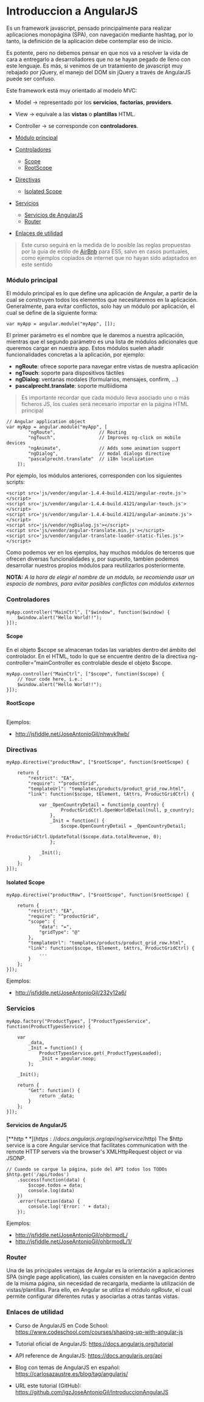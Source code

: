 # Introduccion a AngularJS

Es un framework javascript, pensado principalmente para realizar aplicaciones monopágina (SPA), con navegación mediante hashtag, por lo tanto, la definición de la aplicación debe contemplar eso de inicio.

Es potente, pero no debemos pensar en que nos va a resolver la vida de cara a entregarlo a desarrolladores que no se hayan pegado de lleno con este lenguaje. Es más, si venimos de un tratamiento de javascript muy rebajado por jQuery, el manejo del DOM sin jQuery a través de AngularJS puede ser confuso.

Este framework está muy orientado al modelo MVC:

- Model -> representado por los **servicios**, **factorías**, **providers**.
- View -> equivale a las **vistas** o **plantillas** HTML.
- Controller -> se corresponde con **controladores**.


- [Módulo principal](#módulo-principal)
- [Controladores](#controladores)
	- [Scope](#scope)
	- [RootScope](#rootscope)
- [Directivas](#directivas)
	- [Isolated Scope](#isolated-scope)
- [Servicios](#servicios)
	- [Servicios de AngularJS](#servicios-de-angularjs)
	- [Router](#router)
- [Enlaces de utilidad](#enlaces-de-utilidad)

> Este curso seguirá en la medida de lo posible las reglas propuestas por la guía de estilo de [AirBnb](https://github.com/airbnb/javascript/tree/master/es5) para ES5, salvo en casos puntuales, como ejemplos copiados de internet que no hayan sido adaptados en este sentido

### Módulo principal
El módulo principal es lo que define una aplicación de Angular, a partir de la cual se construyen todos los elementos que necesitaremos en la aplicación.
Generalmente, para evitar conflictos, solo hay un módulo por aplicación, el cual se define de la siguiente forma:

```
var myApp = angular.module("myApp", []);
```

El primer parámetro es el nombre que le daremos a nuestra aplicación, mientras que el segundo parámetro es una lista de módulos adicionales que queremos cargar en nuestra app.
Estos módulos suelen añadir funcionalidades concretas a la aplicación, por ejemplo:

- **ngRoute**: ofrece soporte para navegar entre vistas de nuestra aplicación
- **ngTouch**: soporte para dispositivos táctiles
- **ngDialog**: ventanas modales (formularios, mensajes, confirm, ...)
- **pascalprecht.translate**: soporte multiidioma

> Es importante recordar que cada módulo lleva asociado uno o más ficheros JS, los cuales será necesario importar en la página HTML principal

```
// Angular application object
var myApp = angular.module("myApp", [
		"ngRoute",                // Routing
		"ngTouch",                // Improves ng-click on mobile devices
		"ngAnimate",              // Adds some animation support
		"ngDialog",               // modal dialogs directive
		"pascalprecht.translate"  // i18n localization
	]);
```
Por ejemplo, los módulos anteriores, corresponden con los siguientes scripts:
```
<script src='js/vendor/angular-1.4.4-build.4121/angular-route.js'></script>
<script src='js/vendor/angular-1.4.4-build.4121/angular-touch.js'></script>
<script src='js/vendor/angular-1.4.4-build.4121/angular-animate.js'></script>
<script src='js/vendor/ngDialog.js'></script>
<script src='js/vendor/angular-translate.min.js'></script>
<script src='js/vendor/angular-translate-loader-static-files.js'></script>

```

Como podemos ver en los ejemplos, hay muchos módulos de terceros que ofrecen diversas funcionalidades y, por supuesto, tambien podemos desarrollar nuestros propios módulos para reutilizarlos posteriormente.

**NOTA:** *A la hora de elegir el nombre de un módulo, se recomienda usar un espacio de nombres, para evitar posibles conflictos con módulos externos*

### Controladores
```
myApp.controller("MainCtrl", ["$window", function($window) {
	$window.alert("Hello World!!");
}]);
```
#### Scope
En el objeto $scope se almacenan todas las variables dentro del ámbito del controlador. En el HTML, todo lo que se encuentre dentro de la directiva ng-controller=”mainController es controlable desde el objeto $scope.
```
myApp.controller("MainCtrl", ["$scope", function($scope) {
	// Your code here, i.e.:
	$window.alert("Hello World!!");
}]);
```
#### RootScope
```
```

Ejemplos:
- http://jsfiddle.net/JoseAntonioGil/nhwvk9wb/

### Directivas
```
myApp.directive("productRow", ["$rootScope", function($rootScope) {

	return {
		"restrict": "EA",
		"require": "^productGrid",
		"templateUrl": "templates/products/product_grid_row.html",
		"link": function($scope, tElement, tAttrs, ProductGridCtrl) {

			var _OpenCountryDetail = function(p_country) {
					ProductGridCtrl.OpenWorldDetail(null, p_country);
				},
				_Init = function() {
					$scope.OpenCountryDetail = _OpenCountryDetail;
					ProductGridCtrl.UpdateTotal($scope.data.totalRevenue, 0);
				};

			_Init();
		}
	};
}]);
```
#### Isolated Scope
```
myApp.directive("productRow", ["$rootScope", function($rootScope) {

	return {
		"restrict": "EA",
		"require": "^productGrid",
		"scope": {
			"data": "=",
			"gridType": "@"
		},
		"templateUrl": "templates/products/product_grid_row.html",
		"link": function($scope, tElement, tAttrs, ProductGridCtrl) {
			...
		}
	};
}]);
```

Ejemplos:
- http://jsfiddle.net/JoseAntonioGil/232y12a6/

### Servicios
```
myApp.factory("ProductTypes", ["ProductTypesService", function(ProductTypesService) {

	var
		_data,
		_Init = function() {
			ProductTypesService.get(_ProductTypesLoaded);
			_Init = angular.noop;
		};

	_Init();

	return {
		"Get": function() {
			return _data;
		}
	};
}]);
```

#### Servicios de AngularJS
[**$http**](https://docs.angularjs.org/api/ng/service/$http)
The $http service is a core Angular service that facilitates communication with the remote HTTP servers via the browser's XMLHttpRequest object or via JSONP.
```
// Cuando se cargue la página, pide del API todos los TODOs
$http.get('/api/todos')
    .success(function(data) {
        $scope.todos = data;
        console.log(data)
    })
    .error(function(data) {
        console.log('Error: ' + data);
    });
```
Ejemplos:
- http://jsfiddle.net/JoseAntonioGil/ohbrmodL/
- http://jsfiddle.net/JoseAntonioGil/ohbrmodL/1/

### Router
Una de las principales ventajas de Angular es la orientación a aplicaciones SPA (single page application), las cuales consisten en la navegación dentro de la misma página, sin necesidad de recargarla, mediante la utilización de vistas/plantillas.
Para ello, en Angular se utiliza el módulo *ngRoute*, el cual permite configurar diferentes rutas y asociarlas a otras tantas vistas.

### Enlaces de utilidad

- Curso de AngularJS en Code School: https://www.codeschool.com/courses/shaping-up-with-angular-js
- Tutorial oficial de AngularJS: https://docs.angularjs.org/tutorial
- API reference de AngularJS: https://docs.angularjs.org/api
- Blog con temas de AngularJS en español: https://carlosazaustre.es/blog/tag/angularjs/

- URL este tutorial (GitHub): https://github.com/igzJoseAntonioGil/IntroduccionAngularJS
